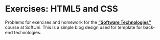 # Exercises: HTML5 and CSS

Problems for exercises and homework for the **[“Software Technologies”](https://github.com/Steffkn/SoftUni/tree/master/C%23/02.TechModule-09.2017/SoftwareTech "Software Technologies")** course at SoftUni. This is a simple blog design used for template for back-end technologies.